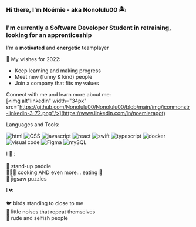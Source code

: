 ### Hi there, I'm Noémie - aka Nonolulu00 🏝

### I'm currently a Software Developer Student in retraining, looking for an apprenticeship


I'm a **motivated** and **energetic** teamplayer  

💫 My wishes for 2022: <br/>
   * Keep learning and making progress <br/>
   * Meet new (funny & kind) people<br/>
   * Join a company that fits my values<br/>

Connect with me and learn more about me:<br/>
[<img alt"linkedin" width="34px" src="https://github.com/Nonolulu00/Nonolulu00/blob/main/img/iconmonstr-linkedin-3-72.png"/>](https://www.linkedin.com/in/noemieragot)


Languages and Tools:<br/>

<img alt="html" width="26px" src="https://cdn.jsdelivr.net/gh/devicons/devicon/icons/html5/html5-original.svg" />
<img alt="CSS" width="26px" src="https://cdn.jsdelivr.net/gh/devicons/devicon/icons/css3/css3-original.svg" />
<img alt="javascript" width="26px" src="https://cdn.jsdelivr.net/gh/devicons/devicon/icons/javascript/javascript-plain.svg" />
<img alt="react" width="26px" src="https://cdn.jsdelivr.net/gh/devicons/devicon/icons/react/react-original.svg" />
<img alt="swift" width="26px" src="https://cdn.jsdelivr.net/gh/devicons/devicon/icons/swift/swift-original.svg" />
<img alt="typescript" width="26px" src="https://cdn.jsdelivr.net/gh/devicons/devicon/icons/typescript/typescript-original.svg" />
<img alt="docker" width="26px" src="https://cdn.jsdelivr.net/gh/devicons/devicon/icons/docker/docker-original.svg" />
<img alt="visual code" width="26px" src="https://cdn.jsdelivr.net/gh/devicons/devicon/icons/vscode/vscode-original.svg" />
<img alt="Figma" width="26px" src="https://cdn.jsdelivr.net/gh/devicons/devicon/icons/figma/figma-original.svg" />
<img alt="mySQL" width="26px" src="https://cdn.jsdelivr.net/gh/devicons/devicon/icons/mysql/mysql-original-wordmark.svg" />

I 💛 :<br/>
<br/>
🌊 stand-up paddle<br/>
👩🏻‍🍳 cooking AND even more... eating 🍝 <br/>
🧩 jigsaw puzzles<br/>

I 💔:<br/>
<br/>
🐦 birds standing to close to me<br/>
🤯 little noises that repeat themselves<br/>
🤬 rude and selfish people<br/>

